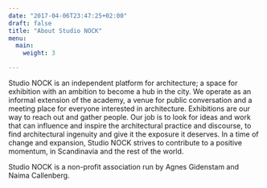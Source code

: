 ```yaml
---
date: "2017-04-06T23:47:25+02:00"
draft: false
title: "About Studio NOCK"
menu:
  main:
    weight: 3

---
```


Studio NOCK is an independent platform for architecture; a space for exhibition with an ambition to become a hub in the city. We operate as an informal extension of the academy, a venue for public conversation and a meeting place for everyone interested in architecture. Exhibitions are our way to reach out and gather people. Our job is to look for ideas and work that can influence and inspire the architectural practice and discourse, to find architectural ingenuity and give it the exposure it deserves. In a time of change and expansion, Studio NOCK strives to contribute to a positive momentum, in Scandinavia and the rest of the world.

Studio NOCK is a non-profit association run by Agnes Gidenstam and Naima Callenberg.
